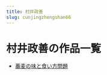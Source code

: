 ```yaml
---
title: 村井政善
slug: cunjingzhengshan66
---
```


# 村井政善の作品一覧

- [蕎麦の味と食い方問題](qiaomainoweitoshiifangwenti9b)
